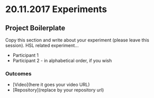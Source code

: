 # 20.11.2017 Experiments

## Project Boilerplate

Copy this section and write about your experiment (please leave this session).
HSL related experiment...

* Participant 1
* Participant 2 - in alphabetical order, if you wish

### Outcomes

- [Video](here it goes your video URL)
- [Repository](replace by your repository url)

